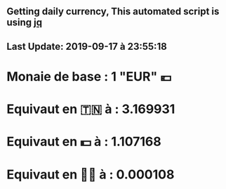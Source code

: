 ## Getting daily currency, This automated script is using [jq](https://stedolan.github.io/jq/)
## Last Update:  2019-09-17 à 23:55:18
 # Monaie de base : 1 "EUR" 💶 
 # Equivaut en 🇹🇳 à :  3.169931 
 # Equivaut en 💵 à : 1.107168
 # Equivaut en 🐱‍💻 à :  0.000108
